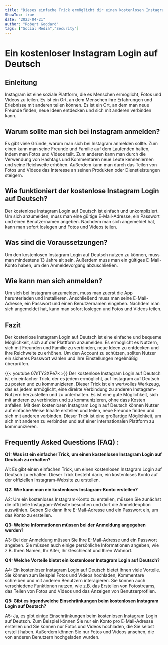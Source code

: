```yaml
---
title: "Dieses einfache Trick ermöglicht dir einen kostenlosen Instagram Login auf Deutsch!"
ShowToc: true 
date: "2023-04-21"
author: "Robert Goddard" 
tags: ["Social Media","Security"]
---
```

# Ein kostenloser Instagram Login auf Deutsch

## Einleitung

Instagram ist eine soziale Plattform, die es Menschen ermöglicht, Fotos und Videos zu teilen. Es ist ein Ort, an dem Menschen ihre Erfahrungen und Erlebnisse mit anderen teilen können. Es ist ein Ort, an dem man neue Freunde finden, neue Ideen entdecken und sich mit anderen verbinden kann.

## Warum sollte man sich bei Instagram anmelden?

Es gibt viele Gründe, warum man sich bei Instagram anmelden sollte. Zum einen kann man seine Freunde und Familie auf dem Laufenden halten, indem man Fotos und Videos teilt. Zum anderen kann man durch die Verwendung von Hashtags und Kommentaren neue Leute kennenlernen und seine Reichweite erhöhen. Außerdem kann man durch das Teilen von Fotos und Videos das Interesse an seinen Produkten oder Dienstleistungen steigern.

## Wie funktioniert der kostenlose Instagram Login auf Deutsch?

Der kostenlose Instagram Login auf Deutsch ist einfach und unkompliziert. Um sich anzumelden, muss man eine gültige E-Mail-Adresse, ein Passwort und einen Benutzernamen angeben. Nachdem man sich angemeldet hat, kann man sofort loslegen und Fotos und Videos teilen.

## Was sind die Voraussetzungen?

Um den kostenlosen Instagram Login auf Deutsch nutzen zu können, muss man mindestens 13 Jahre alt sein. Außerdem muss man ein gültiges E-Mail-Konto haben, um den Anmeldevorgang abzuschließen.

## Wie kann man sich anmelden?

Um sich bei Instagram anzumelden, muss man zuerst die App herunterladen und installieren. Anschließend muss man seine E-Mail-Adresse, ein Passwort und einen Benutzernamen eingeben. Nachdem man sich angemeldet hat, kann man sofort loslegen und Fotos und Videos teilen.

## Fazit

Der kostenlose Instagram Login auf Deutsch ist eine einfache und bequeme Möglichkeit, sich auf der Plattform anzumelden. Es ermöglicht es Nutzern, sich mit Freunden und Familie zu verbinden, neue Ideen zu entdecken und ihre Reichweite zu erhöhen. Um den Account zu schützen, sollten Nutzer ein sicheres Passwort wählen und ihre Einstellungen regelmäßig überprüfen.

{{< youtube 07nTY3XPe7k >}} 
Der kostenlose Instagram Login auf Deutsch ist ein einfacher Trick, der es jedem ermöglicht, auf Instagram auf Deutsch zu posten und zu kommunizieren. Dieser Trick ist ein wertvolles Werkzeug, das es jedem ermöglicht, eine direkte Verbindung zu anderen Instagram-Nutzern herzustellen und zu unterhalten. Es ist eine gute Möglichkeit, sich mit anderen zu verbinden und zu kommunizieren, ohne dass Kosten anfallen. Mit dem kostenlosen Instagram Login auf Deutsch können Nutzer auf einfache Weise Inhalte erstellen und teilen, neue Freunde finden und sich mit anderen verbinden. Dieser Trick ist eine großartige Möglichkeit, um sich mit anderen zu verbinden und auf einer internationalen Plattform zu kommunizieren.

## Frequently Asked Questions (FAQ) :
**Q1: Was ist ein einfacher Trick, um einen kostenlosen Instagram Login auf Deutsch zu erhalten?**

A1: Es gibt einen einfachen Trick, um einen kostenlosen Instagram Login auf Deutsch zu erhalten. Dieser Trick besteht darin, ein kostenloses Konto auf der offiziellen Instagram-Website zu erstellen.

**Q2: Wie kann man ein kostenloses Instagram-Konto erstellen?**

A2: Um ein kostenloses Instagram-Konto zu erstellen, müssen Sie zunächst die offizielle Instagram-Website besuchen und dort die Anmeldeoption auswählen. Geben Sie dann Ihre E-Mail-Adresse und ein Passwort ein, um das Konto zu erstellen.

**Q3: Welche Informationen müssen bei der Anmeldung angegeben werden?**

A3: Bei der Anmeldung müssen Sie Ihre E-Mail-Adresse und ein Passwort angeben. Sie müssen auch einige persönliche Informationen angeben, wie z.B. Ihren Namen, Ihr Alter, Ihr Geschlecht und Ihren Wohnort.

**Q4: Welche Vorteile bietet ein kostenloser Instagram Login auf Deutsch?**

A4: Ein kostenloser Instagram Login auf Deutsch bietet Ihnen viele Vorteile. Sie können zum Beispiel Fotos und Videos hochladen, Kommentare schreiben und mit anderen Benutzern interagieren. Sie können auch verschiedene Funktionen nutzen, wie z.B. das Erstellen von Fotostreams, das Teilen von Fotos und Videos und das Anzeigen von Benutzerprofilen.

**Q5: Gibt es irgendwelche Einschränkungen beim kostenlosen Instagram Login auf Deutsch?**

A5: Ja, es gibt einige Einschränkungen beim kostenlosen Instagram Login auf Deutsch. Zum Beispiel können Sie nur ein Konto pro E-Mail-Adresse erstellen und Sie können nur Fotos und Videos hochladen, die Sie selbst erstellt haben. Außerdem können Sie nur Fotos und Videos ansehen, die von anderen Benutzern hochgeladen wurden.



